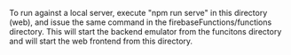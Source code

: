 To run against a local server, execute "npm run serve" in this directory (web), and issue the same command in the firebaseFunctions/functions directory. This will start the backend emulator from the funcitons directory and will start the web frontend from this directory.